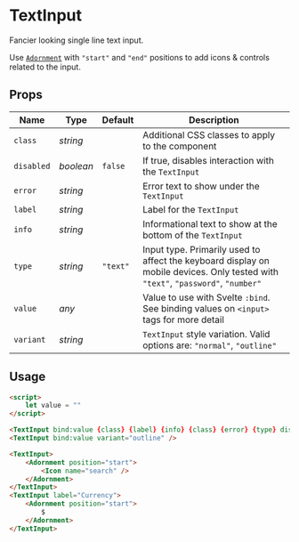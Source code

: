 # TextInput
Fancier looking single line text input.

Use [`Adornment`](./adornment.md) with `"start"` and `"end"` positions to add
icons & controls related to the input.

## Props
| Name | Type | Default | Description |
| --- | --- | --- | --- |
| `class` | _string_ | | Additional CSS classes to apply to the component
| `disabled` | _boolean_ | `false` | If true, disables interaction with the `TextInput`
| `error` | _string_ | | Error text to show under the `TextInput`
| `label` | _string_ | | Label for the `TextInput`
| `info` | _string_ | | Informational text to show at the bottom of the `TextInput`
| `type` | _string_ | `"text"` | Input type. Primarily used to affect the keyboard display on mobile devices. Only tested with `"text"`, `"password"`, `"number"`
| `value` | _any_ | | Value to use with Svelte `:bind`. See binding values on `<input>` tags for more detail
| `variant` | _string_ | | `TextInput` style variation. Valid options are: `"normal"`, `"outline"`

## Usage
```html
<script>
    let value = ""
</script>

<TextInput bind:value {class} {label} {info} {class} {error} {type} disabled />
<TextInput bind:value variant="outline" />

<TextInput>
    <Adornment position="start">
        <Icon name="search" />
    </Adornment>
</TextInput>
<TextInput label="Currency">
    <Adornment position="start">
        $
    </Adornment>
</TextInput>
```
